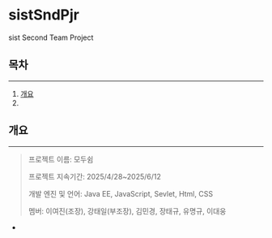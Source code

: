 # sistSndPjr
sist Second Team Project

## 목차
- - -
1. [개요](#개요)
2. 

## 개요
- - -
> 프로젝트 이름: 모두쉼
>
> 프로젝트 지속기간: 2025/4/28~2025/6/12
> 
> 개발 엔진 및 언어: Java EE, JavaScript, Sevlet, Html, CSS
> 
> 멤버: 이여진(조장), 강태일(부조장), 김민경, 장태규, 유명규, 이대웅

- 
